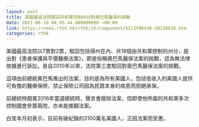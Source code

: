 ```yaml
---
layout: post
title: 美國最高法院駁回共和黨控制州分對奧巴馬醫保的挑戰
date: 2021-06-18 04:45:44.000000000 +08:00
link: https://news.rthk.hk/rthk/ch/component/k2/1596436-20210618.htm
categories: rthk
---
```


美國最高法院以7票對2票，駁回包括得州在內、共18個由共和黨控制的州分，提出對《患者保護與平價醫療法案》，即是俗稱奧巴馬醫保法案的挑戰，認為無法律依據進行訴訟，是自2010年以來，法院第三度駁回對奧巴馬醫保法案的挑戰。

這項由前總統奧巴馬推出的法案，目的是為所有美國人，包括低收入的美國人提供可負擔的醫療保險，禁止保險公司因為民眾本身的病患而拒絕承保。

前總統特朗普2016年當選總統時，聲言會廢除法案，但即使他所屬的共和黨多次控制國會參眾兩院，亦未能推翻法案。

白宮本月初表示，目前有破紀錄的3100萬名美國人，正因法案而受惠。
